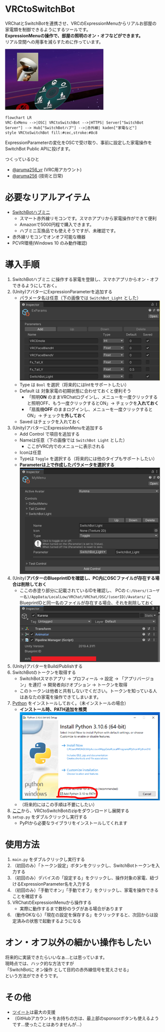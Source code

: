 # VRCtoSwitchBot

VRChatとSwitchBotを連携させ、VRCのExpressionMenuからリアルお部屋の家電類を制御できるようにするツールです。  
**ExpressionMenuの操作で、部屋の照明のオン・オフなどができます。**  
リアル空間への用事を減らすために作っています。

![](docs/vrctoswitchbot.gif)

```mermaid
flowchart LR
VRC-ExMenu -->|OSC| VRCtoSwitchBot -->|HTTPS| Server["SwitchBot Server"] --> Hub["SwitchBotハブ"] -->|赤外線| kaden["家電など"]
style VRCtoSwitchBot fill:#cec,stroke:#8c8
```

ExpressionParameterの変化をOSCで受け取り、事前に設定した家電操作をSwitchBot Public APIに投げます。

つくっているひと
* [@aruma256_vr](https://twitter.com/aruma256_vr) (VRC用アカウント)
* [@aruma256](https://twitter.com/aruma256) (技術と日常)

# 必要なリアルアイテム

* [SwitchBotハブミニ](https://www.switchbot.jp/pages/switchbot-hub-mini)
    * スマート赤外線リモコンです。スマホアプリから家電操作ができて便利
    * Amazonで5000円程で購入できます。
    * ハブミニ互換品でも使えそうですが、未確認です。
* 赤外線リモコンでオンオフ可能な機器
* PCVR環境(Windows 10 のみ動作確認)

# 導入手順

1. SwitchBotハブミニ に操作する家電を登録し、スマホアプリからオン・オフできるようにしておく。
1. (Unity)アバターにExpressionParameterを追加する
    * パラメータ名は任意（下の画像では `SwitchBot_Light` とした）
    ![](docs/unity_expression_parameter.png)
    * Type は `Bool` を選択（将来的にはIntをサポートしたい）
    * Default は 対象家電の初期状態に合わせておくと便利そう
        * 「照明**ON** のままVRChatログインし、メニューを一度クリックすると照明OFF、もう一度クリックするとON」→ チェックを**入れておく**
        * 「扇風機**OFF** のままログインし、メニューを一度クリックするとON」→ チェックを**外しておく**
    * Saved はチェックを入れておく
1. (Unity)アバターにExpressionMenuを追加する
    * Add Control で項目を追加する
    * Nameは任意（下の画像では `SwitchBot Light` とした）
        * ここがVRC内でのメニューに表示される
    * Iconは任意
    * Typeは `Toggle` を選択する（将来的には他のタイプもサポートしたい）
    * **Parameterは上で作成したパラメータを選択する**
    ![](docs/unity_expression_menu.png)
1. (Unity)**アバターのBlueprintIDを確認し、PC内にOSCファイルが存在する場合は削除しておく**
    * ここの赤塗り部分に記載されているIDを確認し、
    PCの `C:/Users/(ユーザー名)/AppData/LocalLow/VRChat/VRChat/OSC/(userID)/Avatars/` にBlueprintIDと同一名のファイルが存在する場合、それを削除しておく
    ![](docs/unity_blueprintid.png)
1. (Unity)アバターをBuild/Publishする
1. SwitchBotのトークンを取得する
    * SwitchBotスマホアプリ → プロフィール → 設定 → 「アプリバージョン」を連打 → 開発者向けオプション → トークンを取得
    * このトークンは他者と共有しないでください。トークンを知っている人はあなたの家電を操作できてしまいます。
1. [Python](https://www.python.org/) をインストールしておく。（未インストールの場合）
    * **インストール時、PATH追加を推奨**
    ![](docs/python_install.png)
    * （将来的にはこの手順は不要にしたい）
1. [ここ](https://github.com/aruma256/VRCtoSwitchBot/releases/tag/v0.1.0)から、VRCtoSwitchBotのzipをダウンロードし展開する
1. `setup.py` をダブルクリックし実行する
    * PyPIから必要なライブラリをインストールしてくれます

# 使用方法

1. `main.py` をダブルクリックし実行する
1. （初回のみ）「トークン設定」ボタンをクリックし、SwitchBotトークンを入力する
1. （初回のみ）デバイスの「設定する」をクリックし、操作対象の家電、紐づけるExpressionParameter名を入力する
1. （初回のみ）「手動でオン」「手動でオフ」をクリックし、家電を操作できることを確認する
1. VRChatのExpressionMenuから操作する
    * 実際に動作するまで数秒のラグがある場合があります
1. （動作OKなら）「現在の設定を保存する」をクリックすると、次回からは設定済みの状態で起動するようになる

# オン・オフ以外の細かい操作もしたい

将来的に実装できたらいいなぁ...とは思っています。  
現時点では、ハック的な方法ですが  
「SwitchBotに オン操作 として目的の赤外線信号を覚えさせる」  
という方法ができそうです。

# その他

* [ツイート](https://twitter.com/intent/tweet?text=%23VRCtoSwitchBot)は最大の支援
* （GitHubアカウントをお持ちの方は、最上部のsponsorボタンも使えるようです...使ったことはありませんが...）


